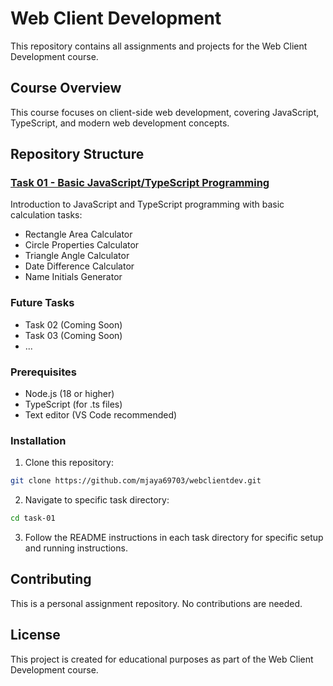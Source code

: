 # Web Client Development

This repository contains all assignments and projects for the Web Client Development course.

## Course Overview
This course focuses on client-side web development, covering JavaScript, TypeScript, and modern web development concepts.

## Repository Structure

### [Task 01 - Basic JavaScript/TypeScript Programming](./task-01)
Introduction to JavaScript and TypeScript programming with basic calculation tasks:
- Rectangle Area Calculator
- Circle Properties Calculator
- Triangle Angle Calculator
- Date Difference Calculator
- Name Initials Generator

### Future Tasks
- Task 02 (Coming Soon)
- Task 03 (Coming Soon)
- ...

### Prerequisites
- Node.js (18 or higher)
- TypeScript (for .ts files)
- Text editor (VS Code recommended)

### Installation
1. Clone this repository:
```bash
git clone https://github.com/mjaya69703/webclientdev.git
```

2. Navigate to specific task directory:
```bash
cd task-01
```

3. Follow the README instructions in each task directory for specific setup and running instructions.

## Contributing
This is a personal assignment repository. No contributions are needed.

## License
This project is created for educational purposes as part of the Web Client Development course.
